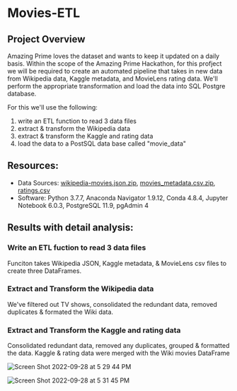 # Movies-ETL

## Project Overview

Amazing Prime loves the dataset and wants to keep it updated on a daily basis. Within the scope of the Amazing Prime Hackathon, for this profject we will be required to create an automated pipeline that takes in new data from Wikipedia data, Kaggle metadata, and MovieLens rating data. We'll perform the appropriate transformation and load the data into SQL Postgre database.

For this we'll use the following:

1. write an ETL function to read 3 data files
2. extract & transform the Wikipedia data
3. extract & transform the Kaggle and rating data
4. load the data to a PostSQL data base called "movie_data"

## Resources:
- Data Sources: [wikipedia-movies.json.zip](https://github.com/jbailey2705/Movies-ETL/files/9668534/wikipedia-movies.json.zip), [movies_metadata.csv.zip](https://github.com/jbailey2705/Movies-ETL/files/9668536/movies_metadata.csv.zip), [ratings.csv](https://github.com/jbailey2705/Movies-ETL/files/9668631/ratings.csv)
- Software: Python 3.7.7, Anaconda Navigator 1.9.12, Conda 4.8.4, Jupyter Notebook 6.0.3, PostgreSQL 11.9, pgAdmin 4

## Results with detail analysis:

### Write an ETL fuction to read 3 data files
Funciton takes Wikipedia JSON, Kaggle metadata, & MovieLens csv files to create three DataFrames.

### Extract and Transform the Wikipedia data
We've filtered out TV shows, consolidated the redundant data, removed duplicates & formated the Wiki data.

### Extract and Transform the Kaggle and rating data
Consolidated redundant data, removed any duplicates, grouped & formatted the data. Kaggle & rating data were merged with the Wiki movies DataFrame

![Screen Shot 2022-09-28 at 5 29 44 PM](https://user-images.githubusercontent.com/109354592/192899939-0198476a-ee9d-4e41-82c4-cc64b384c179.png)

![Screen Shot 2022-09-28 at 5 31 45 PM](https://user-images.githubusercontent.com/109354592/192900145-a9302691-8d86-4631-8234-fdfb06f1cb80.png)

